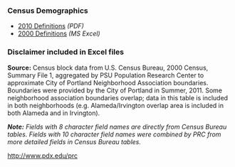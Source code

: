 ### Census Demographics

* [2010 Definitions](http://www.portlandoregon.gov/oni/article/376386) *(PDF)*
* [2000 Definitions](http://www.portlandoregon.gov/oni/article/151629) *(MS Excel)*

### Disclaimer included in Excel files

**Source:** Census block data from U.S. Census Bureau, 2000 Census, Summary File 1, aggregated by PSU Population Research Center to approximate City of Portland Neighborhood Association boundaries.  Boundaries were provided by the City of Portland in Summer, 2011.  Some neighborhood association boundaries overlap; data in this table is included in both neighborhoods (e.g. Alameda/Irvington overlap area is included in both Alameda and in Irvington).

***Note:**  Fields with 8 character field names are directly from Census Bureau tables.  Fields with 10 character field names were combined by PRC from more detailed fields in Census Bureau tables.*

http://www.pdx.edu/prc